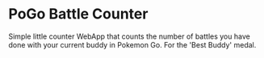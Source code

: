 # PoGo Battle Counter
Simple little counter WebApp that counts the number of battles you have done with your current buddy in Pokemon Go. For the 'Best Buddy' medal. 

